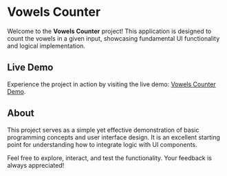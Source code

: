 # Vowels Counter

Welcome to the **Vowels Counter** project! This application is designed to count the vowels in a given input, showcasing fundamental UI functionality and logical implementation.

## Live Demo

Experience the project in action by visiting the live demo: [Vowels Counter Demo](https://gehadazzam.github.io/UI_Challanges/VowlsCounter/).

## About

This project serves as a simple yet effective demonstration of basic programming concepts and user interface design. It is an excellent starting point for understanding how to integrate logic with UI components.

Feel free to explore, interact, and test the functionality. Your feedback is always appreciated!